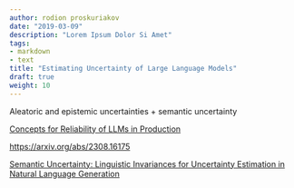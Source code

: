 ```yaml
---
author: rodion proskuriakov
date: "2019-03-09"
description: "Lorem Ipsum Dolor Si Amet"
tags:
- markdown
- text
title: "Estimating Uncertainty of Large Language Models"
draft: true
weight: 10
---
```


Aleatoric and epistemic uncertainties + semantic uncertainty


[Concepts for Reliability of LLMs in Production](https://mlops.community/concepts-for-reliability-of-llms-in-production/)

https://arxiv.org/abs/2308.16175

[Semantic Uncertainty: Linguistic Invariances for Uncertainty Estimation in Natural Language Generation](https://arxiv.org/abs/2302.09664)


